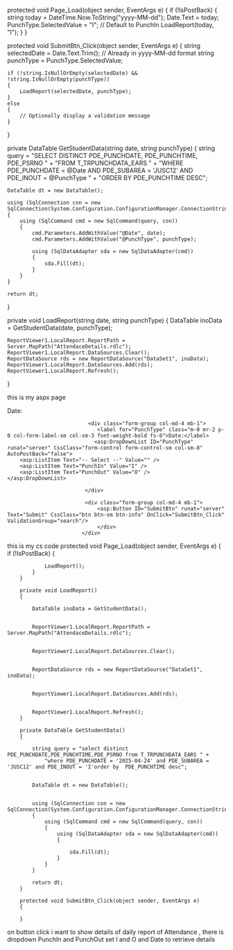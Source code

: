 protected void Page_Load(object sender, EventArgs e)
{
    if (!IsPostBack)
    {
        string today = DateTime.Now.ToString("yyyy-MM-dd");
        Date.Text = today;
        PunchType.SelectedValue = "I"; // Default to PunchIn
        LoadReport(today, "I");
    }
}




protected void SubmitBtn_Click(object sender, EventArgs e)
{
    string selectedDate = Date.Text.Trim(); // Already in yyyy-MM-dd format
    string punchType = PunchType.SelectedValue;

    if (!string.IsNullOrEmpty(selectedDate) && !string.IsNullOrEmpty(punchType))
    {
        LoadReport(selectedDate, punchType);
    }
    else
    {
        // Optionally display a validation message
    }
}

private DataTable GetStudentData(string date, string punchType)
{
    string query = "SELECT DISTINCT PDE_PUNCHDATE, PDE_PUNCHTIME, PDE_PSRNO " +
                   "FROM T_TRPUNCHDATA_EARS " +
                   "WHERE PDE_PUNCHDATE = @Date AND PDE_SUBAREA = 'JUSC12' AND PDE_INOUT = @PunchType " +
                   "ORDER BY PDE_PUNCHTIME DESC";

    DataTable dt = new DataTable();

    using (SqlConnection con = new SqlConnection(System.Configuration.ConfigurationManager.ConnectionStrings["dbcs"].ConnectionString))
    {
        using (SqlCommand cmd = new SqlCommand(query, con))
        {
            cmd.Parameters.AddWithValue("@Date", date);
            cmd.Parameters.AddWithValue("@PunchType", punchType);

            using (SqlDataAdapter sda = new SqlDataAdapter(cmd))
            {
                sda.Fill(dt);
            }
        }
    }

    return dt;
}


private void LoadReport(string date, string punchType)
{
    DataTable inoData = GetStudentData(date, punchType);

    ReportViewer1.LocalReport.ReportPath = Server.MapPath("AttendaceDetails.rdlc");
    ReportViewer1.LocalReport.DataSources.Clear();
    ReportDataSource rds = new ReportDataSource("DataSet1", inoData);
    ReportViewer1.LocalReport.DataSources.Add(rds);
    ReportViewer1.LocalReport.Refresh();
}



this is my aspx page

 <div class="form-inline row">
                             <div class="form-group col-md-4 mb-1">
                                 <label for="Date" class="m-0 mr-2 p-0 col-form-label-sm col-sm-3 font-weight-bold fs-6">Date:</label>
                                 <asp:TextBox ID="Date" runat="server" CssClass="form-control form-control-sm col-sm-8" AutoComplete="off" ToolTip="dd/MM/yyyy"></asp:TextBox>
                                    <ask:CalendarExtender ID="CalendarExtender2" runat="server" Enabled="True"  Format="dd/MM/yyyy" PopupPosition="TopRight" TargetControlID="Date" TodaysDateFormat="dd/MM/yyyy" ></ask:CalendarExtender>  
                             </div>

                              <div class="form-group col-md-4 mb-1">
                                 <label for="PunchType" class="m-0 mr-2 p-0 col-form-label-sm col-sm-3 font-weight-bold fs-6">Date:</label>
                                <asp:DropDownList ID="PunchType" runat="server" CssClass="form-control form-control-sm col-sm-8" AutoPostBack="false">
        <asp:ListItem Text="-- Select --" Value="" />
        <asp:ListItem Text="PunchIn" Value="I" />
        <asp:ListItem Text="PunchOut" Value="O" />
    </asp:DropDownList>

                             </div>

                             <div class="form-group col-md-4 mb-1">
                                 <asp:Button ID="SubmitBtn" runat="server" Text="Submit" CssClass="btn btn-sm btn-info" OnClick="SubmitBtn_Click" ValidationGroup="search"/>
                                 </div>
                            </div>


this is my cs code
 protected void Page_Load(object sender, EventArgs e)
        {
            if (!IsPostBack)
            {
               
                LoadReport();
            }
        }

        private void LoadReport()
        {
          
            DataTable inoData = GetStudentData();

           
            ReportViewer1.LocalReport.ReportPath = Server.MapPath("AttendaceDetails.rdlc");

           
            ReportViewer1.LocalReport.DataSources.Clear();

           
            ReportDataSource rds = new ReportDataSource("DataSet1", inoData);

           
            ReportViewer1.LocalReport.DataSources.Add(rds);

           
            ReportViewer1.LocalReport.Refresh();
        }

        private DataTable GetStudentData()
        {
           
            string query = "select distinct PDE_PUNCHDATE,PDE_PUNCHTIME,PDE_PSRNO from T_TRPUNCHDATA_EARS " +
                "where PDE_PUNCHDATE = '2025-04-24' and PDE_SUBAREA = 'JUSC12' and PDE_INOUT = 'I'order by  PDE_PUNCHTIME desc";

           
            DataTable dt = new DataTable();

           
            using (SqlConnection con = new SqlConnection(System.Configuration.ConfigurationManager.ConnectionStrings["dbcs"].ConnectionString))
            {
                using (SqlCommand cmd = new SqlCommand(query, con))
                {
                    using (SqlDataAdapter sda = new SqlDataAdapter(cmd))
                    {
                      
                        sda.Fill(dt);
                    }
                }
            }

            return dt;
        }

        protected void SubmitBtn_Click(object sender, EventArgs e)
        {

        }

on button click i want to show details of daily report of Attendance , there is dropdown PunchIn and PunchOut set I and O and Date to retrieve details
